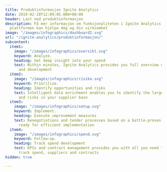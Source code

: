 ```yaml
---
title: Produktinformasjon Ignite Analytics
date: 2019-02-20T12:09:05.000+00:00
header: Last ned produktinformasjon
description: Få mer informasjon om funksjonaliteten i Ignite Analytics og hvordan
  plattformen kan hjelpe deg og din virksomhet
image: "/images/infographics/dashboard2.svg"
url: "/ignite-analytics/produktinformasjon/"
subcontent:
  item1:
    image: "/images/infographics/oversikt.svg"
    keyword: Analyze.
    heading: Get deep insight into your spend
    text: Within minutes, Ignite Analytics provides you full overview of spend composition
      and development
  item2:
    image: "/images/infographics/risiko.svg"
    keyword: Prioritize.
    heading: Identify opportunities and risks
    text: Intelligent data enrichment enables you to identify the largest opportunities
      and risks in your supplier base
  item3:
    image: "/images/infographics/setup.svg"
    keyword: Implement.
    heading: Execute improvement measures
    text: Renegotiations and tender processes based on a battle-proven approach are
      ready for efficient implementation
  item4:
    image: "/images/infographics/spend.svg"
    keyword: Follow-up.
    heading: Track spend development
    text: KPIs and contract management provides you with all you need to systematically
      track spend, suppliers and contracts
hidden: true

---
```

<script>
document.addEventListener('DOMContentLoaded', () => {
  hbspt.forms.create({
    portalId: "4304957",
    formId: "0ee0a699-9732-4ee4-b988-0f224246018b"
  });
});

</script>